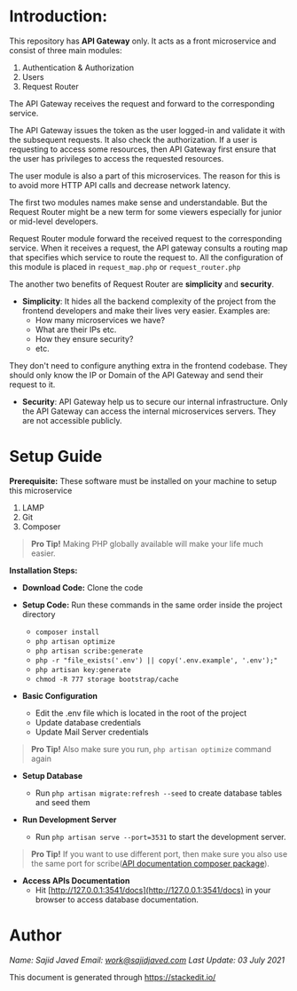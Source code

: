 # Introduction:

This repository has **API Gateway** only.  It acts as a front microservice and consist of three main modules:

 1. Authentication & Authorization
 2. Users
 3. Request Router

The API Gateway receives the request and forward to the corresponding service.

The API Gateway issues the token as the user logged-in and validate it  with the subsequent requests. It also check the authorization. If a user is requesting to access some resources, then API Gateway first ensure that the user has privileges to access the requested resources.

The user module is also a part of this microservices. The reason for this is to avoid more HTTP API calls and decrease network latency. 
 
The first two modules names make sense and understandable.  But the Request Router might be a new term for some viewers especially for junior or mid-level developers. 

Request Router module forward the received request to the corresponding service. When it receives a request, the API gateway consults a routing map that specifies which service to route the request to. All the configuration of this module is placed in `request_map.php` or `request_router.php` 

The another two benefits of  Request Router are **simplicity** and **security**. 

 - **Simplicity**:  It hides all the backend complexity of the project from the frontend developers and make their lives very easier. Examples are:
	 - How many microservices we have?
	 - What are their IPs etc.
	 - How they ensure security?
	 - etc. 
	 
They don't need to configure anything extra in the frontend codebase. They should only know the IP or Domain of the API Gateway and send their request to it.

 - **Security**: API Gateway help us to secure our internal infrastructure. Only the API Gateway can access the internal microservices servers. They are not accessible publicly. 

# Setup Guide

**Prerequisite:** These software must be installed on your machine to setup this microservice
 1. LAMP
 2. Git
 3. Composer

> **Pro Tip!** Making PHP globally available will make your life much easier.

**Installation Steps:**

 - **Download Code:** Clone the code
 -  **Setup Code:** Run these commands in the same order inside the project directory
	 - `composer install`
	 - `php artisan optimize`
	 - `php artisan scribe:generate`
	 - `php -r "file_exists('.env') || copy('.env.example', '.env');"`
	 - `php artisan key:generate`
	 - `chmod -R 777 storage bootstrap/cache`
	 
 - **Basic Configuration**
	 - Edit the .env file which is located in the root of the project
	 - Update database credentials
	 - Update Mail Server credentials
 
 > **Pro Tip!** Also make sure you run, `php artisan optimize` command again
 > 
 - **Setup Database**
	 - Run `php artisan migrate:refresh --seed` to create database tables and seed them
	 
 - **Run Development Server**
	 - Run `php artisan serve --port=3531` to start the development server.

> **Pro Tip!** If you want to use different port, then make sure you also use the same port for scribe([API documentation composer package](https://github.com/knuckleswtf/scribe)).
>

 - **Access APIs Documentation**
	 - Hit [http://127.0.0.1:3541/docs](http://127.0.0.1:3541/docs) in your browser to access database documentation.


# Author
*Name: Sajid Javed
Email: work@sajidjaved.com
Last Update: 03 July 2021*

This document is generated through https://stackedit.io/

